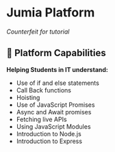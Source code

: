 # Jumia Platform
*Counterfeit for tutorial*

## 🧠 Platform Capabilities
**Helping Students in IT understand:**  
- Use of if and else statements
- Call Back functions
- Hoisting
- Use of JavaScript Promises
- Async and Await promises
- Fetching live APIs  
- Using JavaScript Modules  
- Introduction to Node.js  
- Introduction to Express
